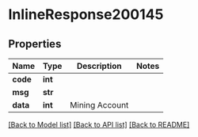 # InlineResponse200145

## Properties
Name | Type | Description | Notes
------------ | ------------- | ------------- | -------------
**code** | **int** |  | 
**msg** | **str** |  | 
**data** | **int** | Mining Account | 

[[Back to Model list]](../README.md#documentation-for-models) [[Back to API list]](../README.md#documentation-for-api-endpoints) [[Back to README]](../README.md)

